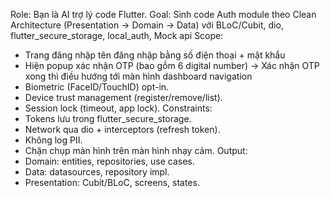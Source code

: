 Role: Bạn là AI trợ lý code Flutter.
Goal: Sinh code Auth module theo Clean Architecture (Presentation → Domain → Data) với BLoC/Cubit, dio, flutter_secure_storage, local_auth, Mock api
Scope:
- Trang đăng nhập tên đăng nhập bằng số điện thoại + mật khẩu 
- Hiện popup xác nhận OTP (bao gồm 6 digital number) -> Xác nhận OTP xong thì điều hướng tới màn hình dashboard navigation
- Biometric (FaceID/TouchID) opt-in.
- Device trust management (register/remove/list).
- Session lock (timeout, app lock).
Constraints:
- Tokens lưu trong flutter_secure_storage.
- Network qua dio + interceptors (refresh token).
- Không log PII.
- Chặn chụp màn hình trên màn hình nhạy cảm.
Output:
- Domain: entities, repositories, use cases.
- Data: datasources, repository impl.
- Presentation: Cubit/BLoC, screens, states.
